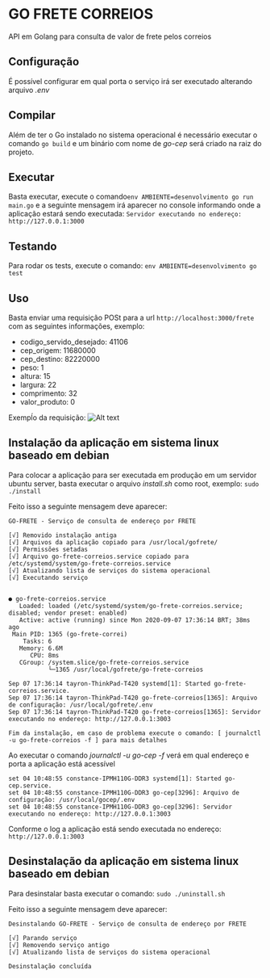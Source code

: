 # GO FRETE CORREIOS
API em Golang para consulta de valor de frete pelos correios

## Configuração
É possível configurar em qual porta o serviço irá ser executado alterando arquivo *.env*

## Compilar
Além de ter o Go instalado no sistema operacional é necessário executar o comando ```go build```
e um binário com nome de *go-cep* será criado na raiz do projeto.

## Executar
Basta executar, execute o comando```env AMBIENTE=desenvolvimento go run main.go``` 
e a seguinte mensagem irá aparecer no console 
informando onde a aplicação estará sendo executada: 
```Servidor executando no endereço: http://127.0.0.1:3000```

## Testando
Para rodar os tests, execute o comando: ```env AMBIENTE=desenvolvimento go test```

## Uso
Basta enviar uma requisição POSt para a url ```http://localhost:3000/frete```
com as seguintes informações, exemplo:
* codigo_servido_desejado: 41106
* cep_origem: 11680000
* cep_destino: 82220000
* peso: 1
* altura: 15
* largura: 22
* comprimento: 32
* valor_produto: 0

Exempĺo da requisição:
![Alt text](./exemplo_requisicao.png?raw=true "Exemplo requisição")

## Instalação da aplicação em sistema linux baseado em debian
Para colocar a aplicação para ser executada em produção em um servidor ubuntu server, 
basta executar o arquivo *install.sh* como root, exemplo: ```sudo ./install```

Feito isso a seguinte mensagem deve aparecer:
```
GO-FRETE - Serviço de consulta de endereço por FRETE

[√] Removido instalação antiga
[√] Arquivos da aplicação copiado para /usr/local/gofrete/
[√] Permissões setadas
[√] Arquivo go-frete-correios.service copiado para /etc/systemd/system/go-frete-correios.service
[√] Atualizando lista de serviços do sistema operacional
[√] Executando serviço


● go-frete-correios.service
   Loaded: loaded (/etc/systemd/system/go-frete-correios.service; disabled; vendor preset: enabled)
   Active: active (running) since Mon 2020-09-07 17:36:14 BRT; 38ms ago
 Main PID: 1365 (go-frete-correi)
    Tasks: 6
   Memory: 6.6M
      CPU: 8ms
   CGroup: /system.slice/go-frete-correios.service
           └─1365 /usr/local/gofrete/go-frete-correios

Sep 07 17:36:14 tayron-ThinkPad-T420 systemd[1]: Started go-frete-correios.service.
Sep 07 17:36:14 tayron-ThinkPad-T420 go-frete-correios[1365]: Arquivo de configuração: /usr/local/gofrete/.env
Sep 07 17:36:14 tayron-ThinkPad-T420 go-frete-correios[1365]: Servidor executando no endereço: http://127.0.0.1:3003

Fim da instalação, em caso de problema execute o comando: [ journalctl -u go-frete-correios -f ] para mais detalhes
```
Ao executar o comando *journalctl -u go-cep -f* verá em qual endereço e porta a aplicação está acessível

```
set 04 10:48:55 constance-IPMH110G-DDR3 systemd[1]: Started go-cep.service.
set 04 10:48:55 constance-IPMH110G-DDR3 go-cep[3296]: Arquivo de configuração: /usr/local/gocep/.env
set 04 10:48:55 constance-IPMH110G-DDR3 go-cep[3296]: Servidor executando no endereço: http://127.0.0.1:3003
```

Conforme o log a aplicação está sendo executada no endereço: ```http://127.0.0.1:3003```

## Desinstalação da aplicação em sistema linux baseado em debian
Para desinstalar basta executar o comando: ```sudo ./uninstall.sh```

Feito isso a seguinte mensagem deve aparecer:
```
Desinstalando GO-FRETE - Serviço de consulta de endereço por FRETE

[√] Parando serviço
[√] Removendo serviço antigo
[√] Atualizando lista de serviços do sistema operacional

Desinstalação concluída
```